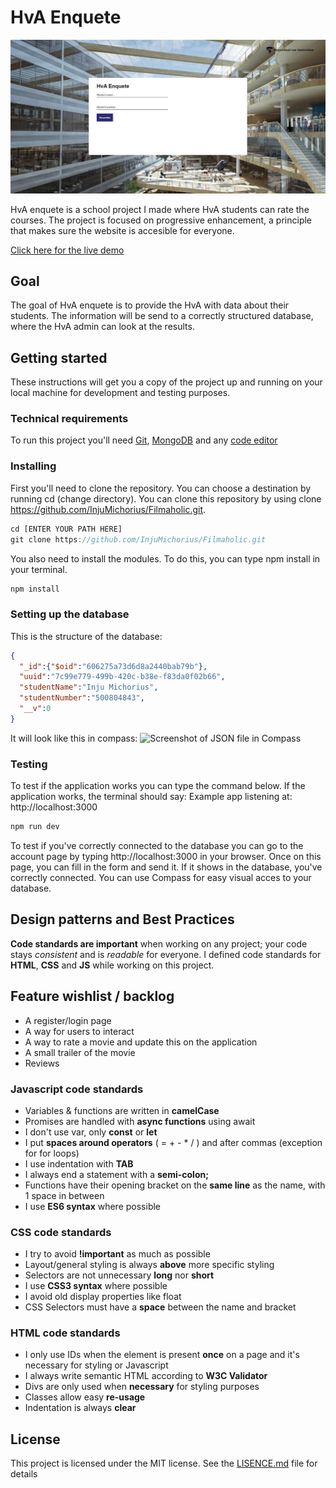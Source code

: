 # HvA Enquete
![](https://github.com/InjuMichorius/browser-technologies-2021/blob/master/public/img/documentation/cover.JPG)

HvA enquete is a school project I made where HvA students can rate the courses. The project is focused on progressive enhancement, a principle that makes sure the website is accesible for everyone.

[Click here for the live demo](https://injumichorius.github.io/hva-enquete)

## Goal
The goal of HvA enquete is to provide the HvA with data about their students. The information will be send to a correctly structured database, where the HvA admin can look at the results.

## Getting started
These instructions will get you a copy of the project up and running on your local machine for development and testing purposes.

### Technical requirements
To run this project you'll need [Git](https://git-scm.com/downloads), [MongoDB](https://www.mongodb.com) and any [code editor](https://code.visualstudio.com/download)

### Installing
First you'll need to clone the repository. You can choose a destination by running cd (change directory). You can clone this repository by using clone https://github.com/InjuMichorius/Filmaholic.git.

```js
cd [ENTER YOUR PATH HERE]
git clone https://github.com/InjuMichorius/Filmaholic.git
```
You also need to install the modules. To do this, you can type npm install in your terminal.

```js
npm install
```
### Setting up the database
This is the structure of the database:
```JSON
{
  "_id":{"$oid":"606275a73d6d8a2440bab79b"},
  "uuid":"7c99e779-499b-420c-b38e-f83da0f02b66",
  "studentName":"Inju Michorius",
  "studentNumber":"500804843",
  "__v":0
}
```

It will look like this in compass:
![Screenshot of JSON file in Compass](https://github.com/InjuMichorius/browser-technologies-2021/blob/master/public/img/documentation/databaseStructure)

### Testing
To test if the application works you can type the command below. If the application works, the terminal should say: Example app listening at: http://localhost:3000
```js
npm run dev
```
To test if you've correctly connected to the database you can go to the account page by typing http://localhost:3000 in your browser. Once on this page, you can fill in the form and send it. If it shows in the database, you've correctly connected. You can use Compass for easy visual acces to your database.


## Design patterns and Best Practices
__Code standards are important__ when working on any project; your code stays *consistent* and is *readable* for everyone. I defined code standards for __HTML__, __CSS__ and __JS__ while working on this project.

## Feature wishlist / backlog
* A register/login page
* A way for users to interact
* A way to rate a movie and update this on the application
* A small trailer of the movie
* Reviews

### Javascript code standards
* Variables & functions are written in __camelCase__
* Promises are handled with __async functions__ using await
* I don't use var, only __const__ or __let__
* I put __spaces around operators__ ( = + - * / ) and after commas (exception for for loops)
* I use indentation with __TAB__
* I always end a statement with a __semi-colon;__
* Functions have their opening bracket on the __same line__ as the name, with 1 space in between
* I use __ES6 syntax__ where possible

### CSS code standards
* I try to avoid __!important__ as much as possible
* Layout/general styling is always __above__ more specific styling
* Selectors are not unnecessary __long__ nor __short__
* I use __CSS3 syntax__ where possible
* I avoid old display properties like float
* CSS Selectors must have a __space__ between the name and bracket

### HTML code standards
* I only use IDs when the element is present __once__ on a page and it's necessary for styling or Javascript
* I always write semantic HTML according to __W3C Validator__
* Divs are only used when __necessary__ for styling purposes
* Classes allow easy __re-usage__
* Indentation is always __clear__

## License
This project is licensed under the MIT license. See the [LISENCE.md](https://github.com/InjuMichorius/Filmaholic/blob/master/LICENSE) file for details
